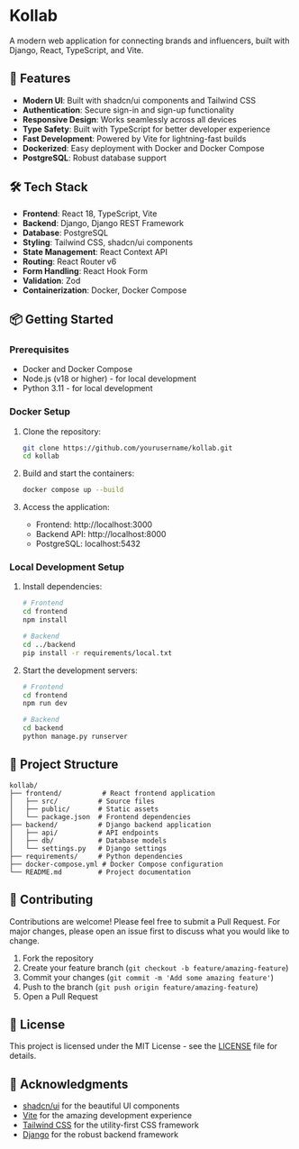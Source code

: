 # Kollab

A modern web application for connecting brands and influencers, built with Django, React, TypeScript, and Vite.

## 🚀 Features

- **Modern UI**: Built with shadcn/ui components and Tailwind CSS
- **Authentication**: Secure sign-in and sign-up functionality
- **Responsive Design**: Works seamlessly across all devices
- **Type Safety**: Built with TypeScript for better developer experience
- **Fast Development**: Powered by Vite for lightning-fast builds
- **Dockerized**: Easy deployment with Docker and Docker Compose
- **PostgreSQL**: Robust database support

## 🛠️ Tech Stack

- **Frontend**: React 18, TypeScript, Vite
- **Backend**: Django, Django REST Framework
- **Database**: PostgreSQL
- **Styling**: Tailwind CSS, shadcn/ui components
- **State Management**: React Context API
- **Routing**: React Router v6
- **Form Handling**: React Hook Form
- **Validation**: Zod
- **Containerization**: Docker, Docker Compose

## 📦 Getting Started

### Prerequisites

- Docker and Docker Compose
- Node.js (v18 or higher) - for local development
- Python 3.11 - for local development

### Docker Setup

1. Clone the repository:

   ```bash
   git clone https://github.com/yourusername/kollab.git
   cd kollab
   ```

2. Build and start the containers:

   ```bash
   docker compose up --build
   ```

3. Access the application:
   - Frontend: http://localhost:3000
   - Backend API: http://localhost:8000
   - PostgreSQL: localhost:5432

### Local Development Setup

1. Install dependencies:

   ```bash
   # Frontend
   cd frontend
   npm install

   # Backend
   cd ../backend
   pip install -r requirements/local.txt
   ```

2. Start the development servers:

   ```bash
   # Frontend
   cd frontend
   npm run dev

   # Backend
   cd backend
   python manage.py runserver
   ```

## 📁 Project Structure

```
kollab/
├── frontend/          # React frontend application
│   ├── src/          # Source files
│   ├── public/       # Static assets
│   └── package.json  # Frontend dependencies
├── backend/          # Django backend application
│   ├── api/          # API endpoints
│   ├── db/           # Database models
│   └── settings.py   # Django settings
├── requirements/     # Python dependencies
├── docker-compose.yml # Docker Compose configuration
└── README.md         # Project documentation
```

## 🤝 Contributing

Contributions are welcome! Please feel free to submit a Pull Request. For major changes, please open an issue first to discuss what you would like to change.

1. Fork the repository
2. Create your feature branch (`git checkout -b feature/amazing-feature`)
3. Commit your changes (`git commit -m 'Add some amazing feature'`)
4. Push to the branch (`git push origin feature/amazing-feature`)
5. Open a Pull Request

## 📝 License

This project is licensed under the MIT License - see the [LICENSE](LICENSE) file for details.

## 🙏 Acknowledgments

- [shadcn/ui](https://ui.shadcn.com/) for the beautiful UI components
- [Vite](https://vitejs.dev/) for the amazing development experience
- [Tailwind CSS](https://tailwindcss.com/) for the utility-first CSS framework
- [Django](https://www.djangoproject.com/) for the robust backend framework
